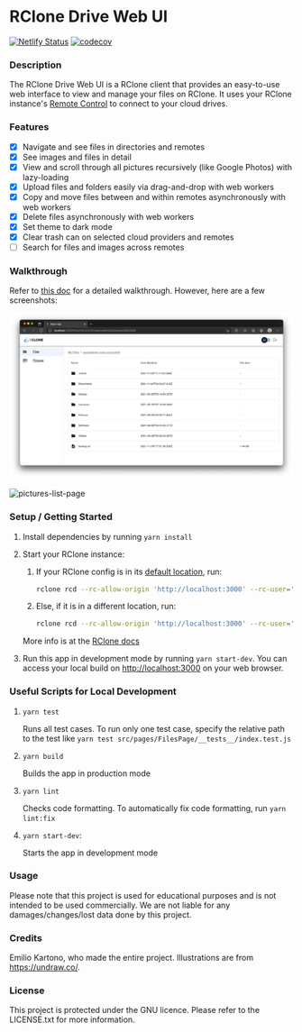 # RClone Drive Web UI

[![Netlify Status](https://api.netlify.com/api/v1/badges/e431cc05-9841-4b26-9092-78783424de4b/deploy-status)](https://app.netlify.com/sites/rclonedrive/deploys) [![codecov](https://codecov.io/gh/EKarton/RClone-Drive-WebUI/branch/main/graph/badge.svg?token=IK7IKBHD45)](https://codecov.io/gh/EKarton/RClone-Drive-WebUI)

### Description

The RClone Drive Web UI is a RClone client that provides an easy-to-use web interface to view and manage your files on RClone. It uses your RClone instance's [Remote Control](https://rclone.org/rc/) to connect to your cloud drives.

### Features

- [x] Navigate and see files in directories and remotes
- [x] See images and files in detail
- [x] View and scroll through all pictures recursively (like Google Photos) with lazy-loading
- [x] Upload files and folders easily via drag-and-drop with web workers
- [x] Copy and move files between and within remotes asynchronously with web workers
- [x] Delete files asynchronously with web workers
- [x] Set theme to dark mode
- [x] Clear trash can on selected cloud providers and remotes
- [ ] Search for files and images across remotes

### Walkthrough

Refer to [this doc](docs/Walkthrough.md) for a detailed walkthrough. However, here are a few screenshots:

![files-list-page](docs/screenshots/files-list-page.png)

![pictures-list-page](docs/screenshots/pictures-list-page.png)

### Setup / Getting Started

1. Install dependencies by running `yarn install`
2. Start your RClone instance:

   1. If your RClone config is in its [default location](https://rclone.org/docs/#:~:text=The%20exact%20default%20is%20a%20bit%20complex%20to%20describe%2C%20due%20to%20changes%20introduced%20through%20different%20versions%20of%20rclone%20while%20preserving%20backwards%20compatibility%2C%20but%20in%20most%20cases%20it%20is%20as%20simple%20as%3A), run:

      ```bash
      rclone rcd --rc-allow-origin 'http://localhost:3000' --rc-user='local' --rc-pass="1234" --rc-serve
      ```

   2. Else, if it is in a different location, run:

      ```bash
      rclone rcd --rc-allow-origin 'http://localhost:3000' --rc-user='local' --rc-pass="1234" --rc-serve --config <Path to RClone config>
      ```

   More info is at the [RClone docs](https://rclone.org/commands/rclone_rcd/)

3. Run this app in development mode by running `yarn start-dev`. You can access your local build on <http://localhost:3000> on your web browser.

### Useful Scripts for Local Development

1. `yarn test`

   Runs all test cases. To run only one test case, specify the relative path to the test like `yarn test src/pages/FilesPage/__tests__/index.test.js`

2. `yarn build`

   Builds the app in production mode

3. `yarn lint`

   Checks code formatting. To automatically fix code formatting, run `yarn lint:fix`

4. `yarn start-dev`:

   Starts the app in development mode

### Usage

Please note that this project is used for educational purposes and is not intended to be used commercially. We are not liable for any damages/changes/lost data done by this project.

### Credits

Emilio Kartono, who made the entire project. Illustrations are from <https://undraw.co/>.

### License

This project is protected under the GNU licence. Please refer to the LICENSE.txt for more information.

